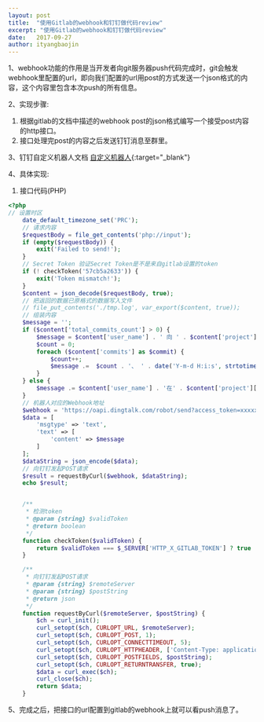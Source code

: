 ```yaml
---
layout: post
title:  "使用Gitlab的webhook和钉钉做代码review"
excerpt: "使用Gitlab的webhook和钉钉做代码review"
date:   2017-09-27
author: ityangbaojin
---
```


1、webhook功能的作用是当开发者向git服务器push代码完成时，git会触发webhook里配置的url，即向我们配置的url用post的方式发送一个json格式的内容，这个内容里包含本次push的所有信息。

2、实现步骤:
1. 根据gitlab的文档中描述的webhook post的json格式编写一个接受post内容的http接口。  
2. 接口处理完post的内容之后发送钉钉消息至群里。

3、钉钉自定义机器人文档
[自定义机器人](https://open-doc.dingtalk.com/docs/doc.htm?spm=a219a.7629140.0.0.karFPe&treeId=257&articleId=105735&docType=1){:target="_blank"}

4、具体实现:
1. 接口代码(PHP)
```php
<?php
// 设置时区
    date_default_timezone_set('PRC');
    // 请求内容
    $requestBody = file_get_contents('php://input');
    if (empty($requestBody)) {
        exit('Failed to send!');
    }
    // Secret Token 验证Secret Token是不是来自gitlab设置的token
    if (! checkToken('57cb5a2633')) {
        exit('Token mismatch!');
    }
    $content = json_decode($requestBody, true);
    // 把返回的数据已原格式的数据写入文件
    // file_put_contents('./tmp.log', var_export($content, true));
    // 组装内容
    $message = '';
    if ($content['total_commits_count'] > 0) {
        $message = $content['user_name'] . ' 向 ' . $content['project']['name'] . ' 项目的 ' . $content['ref'] . ' 分支 ' . $content['event_name'] . ' 了文件' . PHP_EOL;
        $count = 0;
        foreach ($content['commits'] as $commit) {
            $count++;
            $message .=  $count . '、 ' . date('Y-m-d H:i:s', strtotime($commit['timestamp'])) . ' 提交的commit：' . $commit['message'] . '点击 ' . $commit['url'] . ' 查看本次commit diff' . PHP_EOL;
        }
    } else {
        $message .= $content['user_name'] . '在' . $content['project']['name'] . '项目创建或者删除了一个分支:' . $content['ref'];
    }
    // 机器人对应的Webhook地址
    $webhook = 'https://oapi.dingtalk.com/robot/send?access_token=xxxxx';
    $data = [
        'msgtype' => 'text',
        'text' => [
            'content' => $message
        ]
    ];
    $dataString = json_encode($data);
    // 向钉钉发起POST请求
    $result = requestByCurl($webhook, $dataString);  
    echo $result;  


    /**
     * 检测token
     * @param {string} $validToken
     * @return boolean
     */
    function checkToken($validToken) {  
        return $validToken === $_SERVER['HTTP_X_GITLAB_TOKEN'] ? true : false;
    }

    /**
     * 向钉钉发起POST请求
     * @param {string} $remoteServer
     * @param {string} $postString
     * @return json
     */
    function requestByCurl($remoteServer, $postString) {  
        $ch = curl_init();  
        curl_setopt($ch, CURLOPT_URL, $remoteServer);
        curl_setopt($ch, CURLOPT_POST, 1); 
        curl_setopt($ch, CURLOPT_CONNECTTIMEOUT, 5); 
        curl_setopt($ch, CURLOPT_HTTPHEADER, ['Content-Type: application/json;charset=utf-8']);
        curl_setopt($ch, CURLOPT_POSTFIELDS, $postString);  
        curl_setopt($ch, CURLOPT_RETURNTRANSFER, true);  
        $data = curl_exec($ch);
        curl_close($ch);   
        return $data;  
    }
```

5、完成之后，把接口的url配置到gitlab的webhook上就可以看push消息了。
